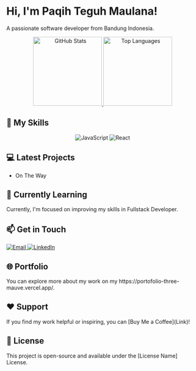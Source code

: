 <p align="center">
  <h1>Hi, I'm Paqih Teguh Maulana!</h1>
  <p>A passionate software developer from Bandung Indonesia.</p>
</p>

<p align="center">
  <a href="https://github.com/paqihteguh2324">
    <img height="180em" src="https://github-readme-stats-eight-theta.vercel.app/api?username=paqihteguh2324&show_icons=true&theme=algolia&include_all_commits=true&count_private=true" alt="GitHub Stats" />
     <img height="180em" src="https://github-readme-stats-eight-theta.vercel.app/api/top-langs/?username=paqihteguh2324&layout=compact&langs_count=8&theme=algolia" alt="Top Languages"/>
  </a>
</p>

<h2>🚀 My Skills</h2>

<p align="center">
  <img src="https://img.shields.io/badge/JavaScript-ES6-yellow?style=for-the-badge&logo=javascript" alt="JavaScript" />
  <img src="https://img.shields.io/badge/React-61DAFB?style=for-the-badge&logo=react" alt="React" />
  <!-- Add more badges for your skills -->
</p>

<h2>💻 Latest Projects</h2>

<ul>
  <li>
    On The Way
  </li>
<!--   <li>
    <a href="[Project 2 Link]">Project 2</a> - Another cool project.
  </li> -->
  <!-- Add more projects as needed -->
</ul>

<h2>🌱 Currently Learning</h2>

<p>Currently, I'm focused on improving my skills in Fullstack Developer.</p>

<h2>📫 Get in Touch</h2>

<p>
  <a href="mailto:paqihteguh23@gmail.com">
    <img src="https://img.shields.io/badge/Email-00C1D4?style=for-the-badge&logo=gmail" alt="Email" />
  </a>
  <a href="https://www.linkedin.com/in/paqih-teguh-maulana-857a92200/">
    <img src="https://img.shields.io/badge/LinkedIn-2867B2?style=for-the-badge&logo=linkedin" alt="LinkedIn" />
  </a>
</p>

<h2>🌐 Portfolio</h2>

<p>You can explore more about my work on my https://portofolio-three-mauve.vercel.app/.</p>

<h2>❤️ Support</h2>

<p>If you find my work helpful or inspiring, you can [Buy Me a Coffee](Link)!</p>

<h2>📝 License</h2>

<p>This project is open-source and available under the [License Name] License.</p>
